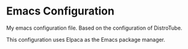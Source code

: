 # Emacs Configuration

My emacs configuration file. Based on the configuration of DistroTube.

This configuration uses Elpaca as the Emacs package manager.
